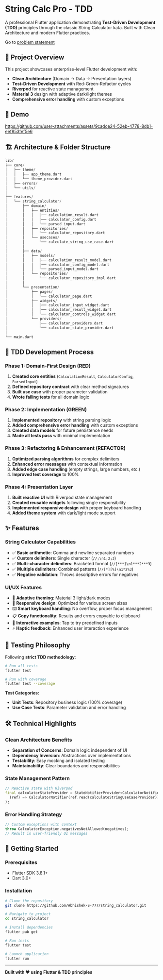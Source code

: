 # String Calc Pro - TDD

A professional Flutter application demonstrating **Test-Driven Development (TDD)** principles through the classic String Calculator kata. Built with Clean Architecture and modern Flutter practices.

Go to [problem statement](https://osherove.com/tdd-kata-1/)

## 🎯 Project Overview

This project showcases enterprise-level Flutter development with:

- **Clean Architecture** (Domain → Data → Presentation layers)
- **Test-Driven Development** with Red-Green-Refactor cycles
- **Riverpod** for reactive state management
- **Material 3** design with adaptive dark/light themes
- **Comprehensive error handling** with custom exceptions

## 📱 Demo

https://github.com/user-attachments/assets/9cadce24-52eb-4778-8db1-eef853fef5e6

## 🏗️ Architecture & Folder Structure

```dart
lib/
├── core/                           
│   ├── theme/                      
│   │   ├── app_theme.dart         
│   │   └── theme_provider.dart    
│   ├── errors/                     
│   └── utils/                      
│
├── features/                       
│   └── string_calculator/         
│       ├── domain/                 
│       │   ├── entities/          
│       │   │   ├── calculation_result.dart
│       │   │   ├── calculator_config.dart
│       │   │   └── parsed_input.dart
│       │   ├── repositories/       
│       │   │   └── calculator_repository.dart
│       │   └── usecases/          
│       │       └── calculate_string_use_case.dart
│       │
│       ├── data/                   
│       │   ├── models/            
│       │   │   ├── calculation_result_model.dart
│       │   │   ├── calculator_config_model.dart
│       │   │   └── parsed_input_model.dart
│       │   └── repositories/       
│       │       └── calculator_repository_impl.dart
│       │
│       └── presentation/           
│           ├── pages/             
│           │   └── calculator_page.dart
│           ├── widgets/           
│           │   ├── calculator_input_widget.dart
│           │   ├── calculator_result_widget.dart
│           │   └── calculator_controls_widget.dart
│           └── providers/         
│               ├── calculator_providers.dart
│               └── calculator_state_provider.dart
│
└── main.dart                       
```

## 🔄 TDD Development Process

### Phase 1: Domain-First Design (RED)

1. **Created core entities** (`CalculationResult`, `CalculatorConfig`, `ParsedInput`)
2. **Defined repository contract** with clear method signatures
3. **Built use case** with proper parameter validation
4. **Wrote failing tests** for all domain logic

### Phase 2: Implementation (GREEN)

1. **Implemented repository** with string parsing logic
2. **Added comprehensive error handling** with custom exceptions
3. **Created data models** for future persistence needs
4. **Made all tests pass** with minimal implementation

### Phase 3: Refactoring & Enhancement (REFACTOR)

1. **Optimized parsing algorithms** for complex delimiters
2. **Enhanced error messages** with contextual information
3. **Added edge case handling** (empty strings, large numbers, etc.)
4. **Improved test coverage** to 100%

### Phase 4: Presentation Layer

1. **Built reactive UI** with Riverpod state management
2. **Created reusable widgets** following single responsibility
3. **Implemented responsive design** with proper keyboard handling
4. **Added theme system** with dark/light mode support

## ✨ Features

### String Calculator Capabilities

- ✅ **Basic arithmetic**: Comma and newline separated numbers
- ✅ **Custom delimiters**: Single character (`//;\n1;2;3`)
- ✅ **Multi-character delimiters**: Bracketed format (`//[***]\n1***2***3`)
- ✅ **Multiple delimiters**: Combined patterns (`//[*][%]\n1*2%3`)
- ✅ **Negative validation**: Throws descriptive errors for negatives

### UI/UX Features

- 🎨 **Adaptive theming**: Material 3 light/dark modes
- 📱 **Responsive design**: Optimized for various screen sizes
- ⌨️ **Smart keyboard handling**: No overflow, proper focus management
- 📋 **Copy functionality**: Results and errors copyable to clipboard
- 🎯 **Interactive examples**: Tap to try predefined inputs
- ⚡ **Haptic feedback**: Enhanced user interaction experience

## 🧪 Testing Philosophy

Following **strict TDD methodology**:

```bash
# Run all tests
flutter test

# Run with coverage
flutter test --coverage
```

**Test Categories:**

- **Unit Tests**: Repository business logic (100% coverage)
- **Use Case Tests**: Parameter validation and error handling

## 🛠️ Technical Highlights

### Clean Architecture Benefits

- **Separation of Concerns**: Domain logic independent of UI
- **Dependency Inversion**: Abstractions over implementations
- **Testability**: Easy mocking and isolated testing
- **Maintainability**: Clear boundaries and responsibilities

### State Management Pattern

```dart
// Reactive state with Riverpod
final calculatorStateProvider = StateNotifierProvider<CalculatorNotifier, CalculatorState>(
  (ref) => CalculatorNotifier(ref.read(calculateStringUseCaseProvider))
);
```

### Error Handling Strategy

```dart
// Custom exceptions with context
throw CalculatorException.negativesNotAllowed(negatives);
// Result in user-friendly UI messages
```

## 🚀 Getting Started

### Prerequisites

- Flutter SDK 3.8.1+
- Dart 3.0+

### Installation

```bash
# Clone the repository
git clone https://github.com/Abhishek-S-777/string_calculator.git

# Navigate to project
cd string_calculator

# Install dependencies
flutter pub get

# Run tests
flutter test

# Launch application
flutter run
```

---

**Built with ❤️ using Flutter & TDD principles**
